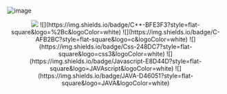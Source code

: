 ![image](https://user-images.githubusercontent.com/55631147/106609365-d22ce200-65a8-11eb-999c-444bb9f23436.png)

<p align="center">
 <image src="https://img.shields.io/badge/Python-3766AB?style=flat-square&logo=Python&logoColor=white">   ![](https://img.shields.io/badge/C++-BFE3F3?style=flat-square&logo=%2Bc&logoColor=white) ![](https://img.shields.io/badge/C-AFB2BC?style=flat-square&logo=c&logoColor=white) ![](https://img.shields.io/badge/Css-248DC7?style=flat-square&logo=css3&logoColor=white) ![](https://img.shields.io/badge/Javascript-E8D44D?style=flat-square&logo=JAVAscript&logoColor=white)  ![](https://img.shields.io/badge/JAVA-D46051?style=flat-square&logo=JAVA&logoColor=white) </p>

<!--
**ssuh0o0/ssuh0o0** is a ✨ _special_ ✨ repository because its `README.md` (this file) appears on your GitHub profile.

Here are some ideas to get you started:

- 🔭 I’m currently working on ...
- 🌱 I’m currently learning ...
- 👯 I’m looking to collaborate on ...
- 🤔 I’m looking for help with ...
- 💬 Ask me about ...
- 📫 How to reach me: ...
- 😄 Pronouns: ...
- ⚡ Fun fact: ...
-->
